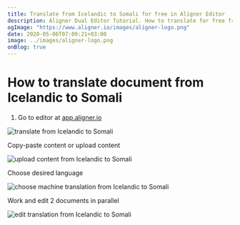 ```yaml
---
title: Translate from Icelandic to Somali for free in Aligner Editor
description: Aligner Dual Editor Tutorial. How to translate for free from Icelandic to Somali. Aligner is multilingual document management platform. 
ogImage: "https://www.aligner.io/images/aligner-logo.png"
date: 2020-05-06T07:09:21+03:00
image: ../images/aligner-logo.png
onBlog: true
---
```


# How to translate document from Icelandic to Somali

1. Go to editor at [app.aligner.io](https://app.aligner.io "Aligner App web page")

![translate from Icelandic to Somali](../aligner-blank-editor.png "translate from Icelandic to Somali")

Copy-paste content or upload content

![upload content from Icelandic to Somali](../aligner-uploaded-document.png "upload content from Icelandic to Somali")

Choose desired language

![choose machine translation from Icelandic to Somali](../aligner-language-dropdown.png "choose machine translation from Icelandic to Somali")

Work and edit 2 documents in parallel

![edit translation from Icelandic to Somali](../aligner-double-sitded-editor.png "edit translation from Icelandic to Somali")

